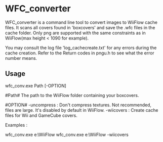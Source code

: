 # WFC_converter

WFC_converter is a command line tool to convert images to WiiFlow cache files. It scans all covers found in 'boxcovers' and save the .wfc files in the cache folder.
Only png are supported with the same constraints as in WiiFlow(max height < 1090 for example).

You may consult the log file 'log_cachecreate.txt' for any errors during the cache creation. Refer to the Return codes in pngu.h to see what the error number means.


## Usage

wfc_conv.exe Path [-OPTION]

#Path#
  The path to the WiiFlow folder containing your boxcovers.


#OPTION#
  -uncompress : Don't compress textures. Not recommended, files are large. It's disabled by default in WiiFlow. 
  -wiicovers  : Create cache files for Wii and GameCube covers.


Examples :

  wfc_conv.exe e:\WiiFlow
  wfc_conv.exe e:\WiiFlow -wiicovers


